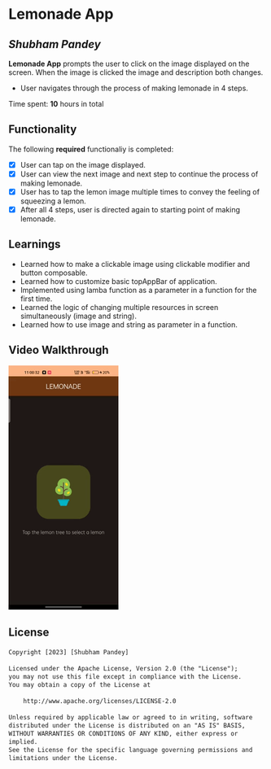 # Lemonade App

## *Shubham Pandey*

**Lemonade App** prompts the user to click on the image displayed on the screen. When the image is clicked the image and description both changes.
* User navigates through the process of making lemonade in 4 steps.

Time spent: **10** hours in total

## Functionality 

The following **required** functionaliy is completed:

* [x] User can tap on the image displayed.
* [x] User can view the next image and next step to continue the process of making lemonade.
* [x] User has to tap the lemon image multiple times to convey the feeling of squeezing a lemon.
* [x] After all 4 steps, user is directed again to starting point of making lemonade.

## Learnings

* Learned how to make a clickable image using clickable modifier and button composable.
* Learned how to customize basic topAppBar of application.
* Implemented using lamba function as a parameter in a function for the first time.
* Learned the logic of changing multiple resources in screen simultaneously (image and string).
* Learned how to use image and string as parameter in a function.

## Video Walkthrough

![](https://github.com/shubhampandey45/Lemonade-App/blob/master/giphy.gif)


## License

    Copyright [2023] [Shubham Pandey]

    Licensed under the Apache License, Version 2.0 (the "License");
    you may not use this file except in compliance with the License.
    You may obtain a copy of the License at

        http://www.apache.org/licenses/LICENSE-2.0

    Unless required by applicable law or agreed to in writing, software
    distributed under the License is distributed on an "AS IS" BASIS,
    WITHOUT WARRANTIES OR CONDITIONS OF ANY KIND, either express or implied.
    See the License for the specific language governing permissions and
    limitations under the License.
